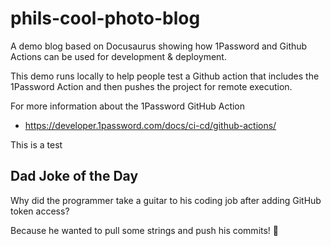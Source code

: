 # phils-cool-photo-blog
A demo blog based on Docusaurus showing how 1Password and Github Actions can be used for development &amp; deployment.


This demo runs locally to help people test a Github action that includes the 1Password Action and then pushes the project for remote execution.

For more information about the 1Password GitHub Action
- https://developer.1password.com/docs/ci-cd/github-actions/

This is a test


## Dad Joke of the Day
Why did the programmer take a guitar to his coding job after adding GitHub token access?

Because he wanted to pull some strings and push his commits! 🎸
